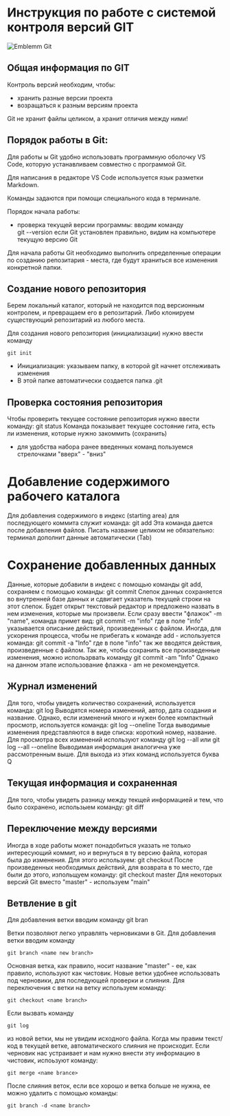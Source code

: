 # **Инструкция по работе с системой контроля версий GIT**


![Emblemm Git](logo_git.jpeg) 


## Общая информация по GIT



Контроль версий необходим, чтобы:

* хранить разные версии проекта
* возращаться к разным версиям проекта

Git  не хранит файлы целиком, а хранит отличия между ними!

## Порядок работы в Git:

Для работы ы Git удобно использовать программную оболочку VS Code, которую устанавливаем совместно с программой Git.

Для написания  в редакторе VS Code используется язык разметки Markdown.

Команды задаются при помощи специального кода в терминале.

Порядок начала работы:
 * проверка текущей версии программы: вводим команду    
  git --version
 если Git установлен правильно, видим на компьютере текущую версию Git

 Для начала работы Git необходимо выполнить определенные операции по созданию репозитария - места, где будут храниться все изменения конкретной папки.



## Создание нового репозитория

Берем локальный каталог, который не находится под версионным контролем, и превращаем его в репозитарий. Либо клонируем существующий репозитарий из любого места.

Для создания нового репозитория (инициализации) нужно ввести команду 

    git init

+ Инициализация: указываем папку, в которой git начнет отслеживать изменения 
+ В этой папке автоматически создается папка .git

## Проверка состояния репозитория

Чтобы проверить текущее состояние репозитория нужно ввести команду:
    git status
Команда показывает текущее состояние гита, есть ли изменения, которые нужно закоммить (сохранить)

* для удобства набора ранее введенных команд пользуемся стрелочками "вверх" - "вниз"

 # Добавление содержимого рабочего каталога
 Для добавления содержимого в индекс (starting area)  для последующего коммита служит команда:
    git add
Эта команда дается после добавления файлов. Писать название целиком не обязательно: терминал дополнит данные автоматически (Tab)

# Сохранение добавленных данных 

Данные, которые добавили в индекс с помощью команды  git add, сохраняем с помощью команды:
    git commit
Слепок данных сохраняется во внутренней базе данных и сдвигает указатель текущей строки на этот слепок.
Будет открыт текстовый редактор и предложено назвать в нем изменения, которые мы произвели. Если сразу ввести "флажок"  -m "name", команда примет вид:
     git commit -m "info"
где в поле "info" указывается описание действий, произведенных с файлом. 
Иногда, для ускорения процесса, чтобы не прибегать к команде add - используется команда:
    git commit -a "Info"
где в поле "info" так же вводятся действия, произведенные с файлом. 
Так же, чтобы сохранить все произведенные изменения, можно использрвать команду
    git commit -am "Info"
Однако на данном этапе использование флажка - am не рекомендуется.

## Журнал изменений

Для того, чтобы увидеть количество сохранений, используется команда:
    git log
Выводятся номера изменений, автор, дата создания и название.
Однако, если изменений много и нужен более компактный просмотр, используется команда: 
    git log --oneline
Тогда выводимые изменения представляются в виде списка: короткий номер, название.
Для просмотра всех изменений используют команду 
    git log --all
или 
    git log --all --oneline
Выводимая информация аналогична уже рассмотренным выше.
Для выхода из этих команд используется буква Q

## Текущая информация и сохраненная

Для того, чтобы увидеть разницу между текщей информацией и тем, что было сохранено, использыем команду:
    git diff

## Переключение между версиями

Иногда в ходе работы может понадобиться указать не только интересующий коммит, но и вернуться в ту версию файла, которая была до изменения. Для этого используем:
    git checkout 
После произведенных необходимых действий, для возврата в то место, где были до этого, изпольщуем команду:
    git checkout master
Для некоторых версий Git вместо "master" - используем "main" 

## Ветвление в git

Для добавления ветки вводим команду 
    git bran
   
Ветки позволяют легко управлять черновиками в Git. Для добавления ветки вводим команду 

    git branch <name new branch>

Основная ветка, как правило, носит название "master" - ее, как правило, используют как чистовик. Новые ветки удобнее использовать под черновики, для последующей проверки и слияния. Для переключения с ветки на ветку используем команду:

    git checkout <name branch>

 Если вызвать команду 

    git log

из новой ветки, мы не увидим исходного файла. Когда мы правим текст/код в текущей ветке, автоматического слияния не происходит. Если черновик нас устраивает и нам нужно внести эту информацию в чистовик, испоьзуют команду:

    git merge <name brance>

После слияния веток, если все хорошо и ветка больше не нужна, ее можно удалить с помощью команды:

    git branch -d <name branch>

    